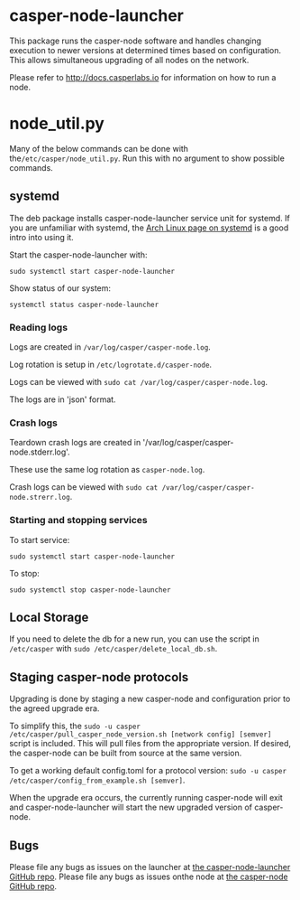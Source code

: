 # casper-node-launcher

This package runs the casper-node software and handles changing execution to newer versions at
determined times based on configuration.  This allows simultaneous upgrading of all nodes on the
network.

Please refer to http://docs.casperlabs.io for information on how to run a node.

# node_util.py

Many of the below commands can be done with the`/etc/casper/node_util.py`.  Run this with no argument to show possible commands.

## systemd

The deb package installs casper-node-launcher service unit for systemd.  If you are unfamiliar with systemd,
the [Arch Linux page on systemd](https://wiki.archlinux.org/index.php/systemd) is a good intro into using it.

Start the casper-node-launcher with:

`sudo systemctl start casper-node-launcher`

Show status of our system:

`systemctl status casper-node-launcher`

### Reading logs

Logs are created in `/var/log/casper/casper-node.log`.

Log rotation is setup in `/etc/logrotate.d/casper-node`.

Logs can be viewed with `sudo cat /var/log/casper/casper-node.log`.  

The logs are in 'json' format.

### Crash logs

Teardown crash logs are created in '/var/log/casper/casper-node.stderr.log'.

These use the same log rotation as `casper-node.log`.

Crash logs can be viewed with `sudo cat /var/log/casper/casper-node.strerr.log`.


### Starting and stopping services

To start service:

`sudo systemctl start casper-node-launcher`

To stop:

`sudo systemctl stop casper-node-launcher`

## Local Storage

If you need to delete the db for a new run,
you can use the script in `/etc/casper` with `sudo /etc/casper/delete_local_db.sh`.

## Staging casper-node protocols

Upgrading is done by staging a new casper-node and configuration prior to the agreed upgrade era.

To simplify this, the `sudo -u casper /etc/casper/pull_casper_node_version.sh [network config] [semver]` script is included.  This will
pull files from the appropriate version.  If desired, the casper-node can be built from source at the 
same version.

To get a working default config.toml for a protocol version: `sudo -u casper /etc/casper/config_from_example.sh [semver]`.


When the upgrade era occurs, the currently running casper-node will exit and casper-node-launcher will
start the new upgraded version of casper-node.

## Bugs

Please file any bugs as issues on the launcher at [the casper-node-launcher GitHub repo](https://github.com/CasperLabs/casper-node-launcher).
Please file any bugs as issues onthe node at [the casper-node GitHub repo](https://github.com/CasperLabs/casper-node).
